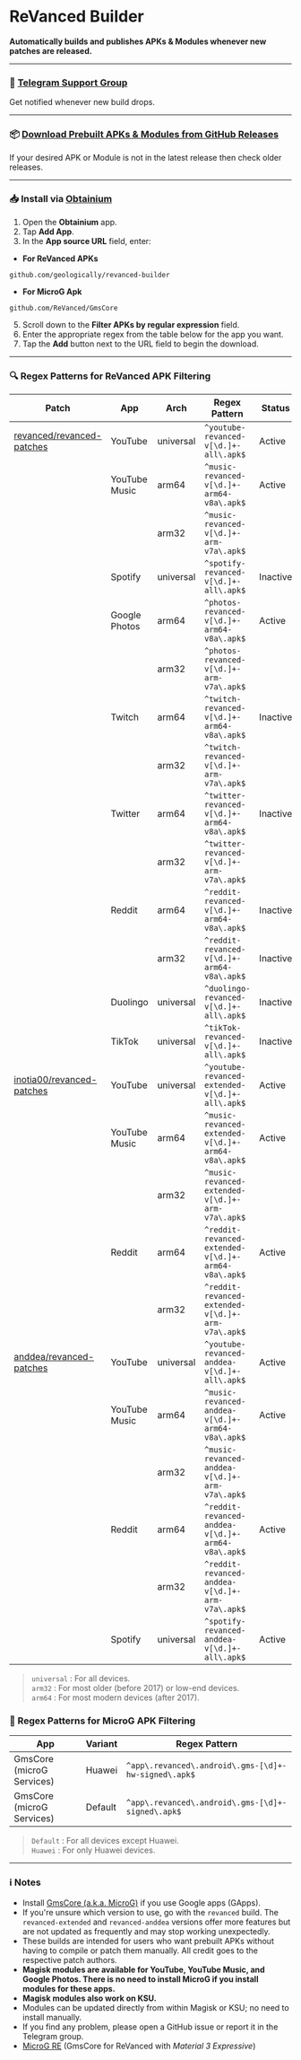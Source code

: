 # ReVanced Builder
**Automatically builds and publishes APKs & Modules whenever new patches are released.**

---

### 💬 [Telegram Support Group](https://t.me/rvbygeo)
Get notified whenever new build drops.

---

### 📦 [Download Prebuilt APKs & Modules from GitHub Releases](https://github.com/geologically/revanced-apks/releases)
If your desired APK or Module is not in the latest release then check older releases.

---

### 📥 Install via [Obtainium](https://github.com/ImranR98/Obtainium)
1. Open the **Obtainium** app.
2. Tap **Add App**.
3. In the **App source URL** field, enter: <br>
- **For ReVanced APKs**
```
github.com/geologically/revanced-builder
```
- **For MicroG Apk**
```
github.com/ReVanced/GmsCore
```
5. Scroll down to the **Filter APKs by regular expression** field.
6. Enter the appropriate regex from the table below for the app you want.
7. Tap the **Add** button next to the URL field to begin the download.

---

### 🔍 Regex Patterns for ReVanced APK Filtering
| Patch                                                                      | App            | Arch       | Regex Pattern                                                | Status   |
|----------------------------------------------------------------------------|----------------|------------|--------------------------------------------------------------|----------|
| [revanced/revanced-patches](https://github.com/revanced/revanced-patches)  | YouTube        | universal  | `^youtube-revanced-v[\d.]+-all\.apk$`                        | Active   |
|                                                                            | YouTube Music  | arm64      | `^music-revanced-v[\d.]+-arm64-v8a\.apk$`                    | Active   |
|                                                                            |                | arm32      | `^music-revanced-v[\d.]+-arm-v7a\.apk$`                      |          |
|                                                                            | Spotify        | universal  | `^spotify-revanced-v[\d.]+-all\.apk$`                        | Inactive |
|                                                                            | Google Photos  | arm64      | `^photos-revanced-v[\d.]+-arm64-v8a\.apk$`                   | Active   |
|                                                                            |                | arm32      | `^photos-revanced-v[\d.]+-arm-v7a\.apk$`                     |          |
|                                                                            | Twitch         | arm64      | `^twitch-revanced-v[\d.]+-arm64-v8a\.apk$`                   | Inactive |
|                                                                            |                | arm32      | `^twitch-revanced-v[\d.]+-arm-v7a\.apk$`                     |          |
|                                                                            | Twitter        | arm64      | `^twitter-revanced-v[\d.]+-arm64-v8a\.apk$`                  | Inactive |
|                                                                            |                | arm32      | `^twitter-revanced-v[\d.]+-arm-v7a\.apk$`                    |          |
|                                                                            | Reddit         | arm64      | `^reddit-revanced-v[\d.]+-arm64-v8a\.apk$`                   | Inactive |
|                                                                            |                | arm32      | `^reddit-revanced-v[\d.]+-arm64-v8a\.apk$`                   | Inactive |
|                                                                            | Duolingo       | universal  | `^duolingo-revanced-v[\d.]+-all\.apk$`                       | Inactive |
|                                                                            | TikTok         | universal  | `^tikTok-revanced-v[\d.]+-all\.apk$`                         | Inactive |
| [inotia00/revanced-patches](https://github.com/inotia00/revanced-patches)  | YouTube        | universal  | `^youtube-revanced-extended-v[\d.]+-all\.apk$`               | Active   |
|                                                                            | YouTube Music  | arm64      | `^music-revanced-extended-v[\d.]+-arm64-v8a\.apk$`           | Active   |
|                                                                            |                | arm32      | `^music-revanced-extended-v[\d.]+-arm-v7a\.apk$`             |          |
|                                                                            | Reddit         | arm64      | `^reddit-revanced-extended-v[\d.]+-arm64-v8a\.apk$`          | Active   |
|                                                                            |                | arm32      | `^reddit-revanced-extended-v[\d.]+-arm-v7a\.apk$`            |          |
| [anddea/revanced-patches](https://github.com/anddea/revanced-patches)      | YouTube        | universal  | `^youtube-revanced-anddea-v[\d.]+-all\.apk$`                 | Active   |
|                                                                            | YouTube Music  | arm64      | `^music-revanced-anddea-v[\d.]+-arm64-v8a\.apk$`             | Active   |
|                                                                            |                | arm32      | `^music-revanced-anddea-v[\d.]+-arm-v7a\.apk$`               |          |
|                                                                            | Reddit         | arm64      | `^reddit-revanced-anddea-v[\d.]+-arm64-v8a\.apk$`            | Active   |
|                                                                            |                | arm32      | `^reddit-revanced-anddea-v[\d.]+-arm-v7a\.apk$`              |          |
|                                                                            | Spotify        | universal  | `^spotify-revanced-anddea-v[\d.]+-all\.apk$`                 | Active   |

> `universal` : For all devices. <br>
> `arm32`     : For most older (before 2017) or low-end devices. <br>
> `arm64`     : For most modern devices (after 2017).

### 🔎 Regex Patterns for MicroG APK Filtering
| App                        | Variant    | Regex Pattern                                                           |
|----------------------------|------------|-------------------------------------------------------------------------|
| GmsCore (microG Services)  | Huawei     | `^app\.revanced\.android\.gms-[\d]+-hw-signed\.apk$`                    |
| GmsCore (microG Services)  | Default    | `^app\.revanced\.android\.gms-[\d]+-signed\.apk$`                       |

> `Default` : For all devices except Huawei. <br>
> `Huawei`  : For only Huawei devices.

---

### ℹ️ Notes
- Install [GmsCore (a.k.a. MicroG)](https://github.com/ReVanced/GmsCore/releases) if you use Google apps (GApps).
- If you're unsure which version to use, go with the `revanced` build. The `revanced-extended` and `revanced-anddea` versions offer more features but are not updated as frequently and may stop working unexpectedly.
- These builds are intended for users who want prebuilt APKs without having to compile or patch them manually. All credit goes to the respective patch authors.
- **Magisk modules are available for YouTube, YouTube Music, and Google Photos. There is no need to install MicroG if you install modules for these apps.**
- **Magisk modules also work on KSU.**
- Modules can be updated directly from within Magisk or KSU; no need to install manually. 
- If you find any problem, please open a GitHub issue or report it in the Telegram group.
- [MicroG RE](https://github.com/WSTxda/MicroG-RE) (GmsCore for ReVanced with *Material 3 Expressive*)



